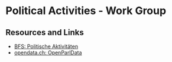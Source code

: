 # Political Activities - Work Group


## Resources and Links

* [BFS: Politische Aktivitäten](https://portal.collab.admin.ch/sites/NaDB-AG-Datenharmonisierung/SitePages/Politische-Aktivitaeten.aspx)
* [opendata.ch: OpenParlData](https://gitlab.com/opendata.ch/openparldatach)
